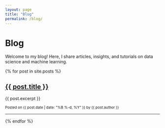 ```yaml
---
layout: page
title: "Blog"
permalink: /blog/
---
```

<h1>Blog</h1>
Welcome to my blog! Here, I share articles, insights, and tutorials on data science and machine learning.

{% for post in site.posts %}
<div class="post-preview">
  <h2><a href="{{ post.url | relative_url }}">{{ post.title }}</a></h2>
  <p>{{ post.excerpt }}</p>
  <small>Posted on {{ post.date | date: "%B %-d, %Y" }} by {{ post.author }}</small>
  <hr>
</div>
{% endfor %}
